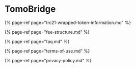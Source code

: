 # TomoBridge

{% page-ref page="trc21-wrapped-token-information.md" %}

{% page-ref page="fee-structure.md" %}

{% page-ref page="faq.md" %}

{% page-ref page="terms-of-use.md" %}

{% page-ref page="privacy-policy.md" %}




